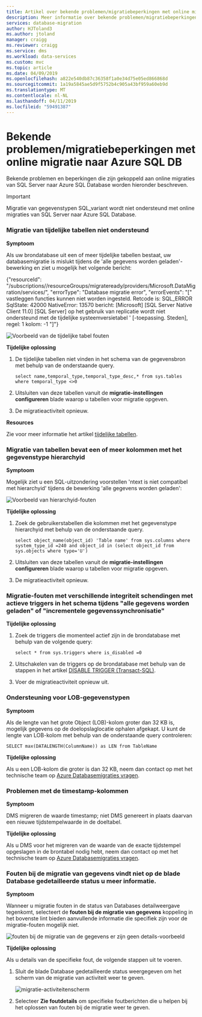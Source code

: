 ```yaml
---
title: Artikel over bekende problemen/migratiebeperkingen met online migratie naar Azure SQL Database | Microsoft Docs
description: Meer informatie over bekende problemen/migratiebeperkingen met online migratie naar Azure SQL Database.
services: database-migration
author: HJToland3
ms.author: jtoland
manager: craigg
ms.reviewer: craigg
ms.service: dms
ms.workload: data-services
ms.custom: mvc
ms.topic: article
ms.date: 04/09/2019
ms.openlocfilehash: a822e540db87c36358f1a0e34d75e05ed866868d
ms.sourcegitcommit: 1a19a5845ae5d9f5752b4c905a43bf959a60eb9d
ms.translationtype: MT
ms.contentlocale: nl-NL
ms.lasthandoff: 04/11/2019
ms.locfileid: "59491387"
---
```

# <a name="known-issuesmigration-limitations-with-online-migrations-to-azure-sql-db"></a>Bekende problemen/migratiebeperkingen met online migratie naar Azure SQL DB

Bekende problemen en beperkingen die zijn gekoppeld aan online migraties van SQL Server naar Azure SQL Database worden hieronder beschreven.

> [!IMPORTANT]
> Migratie van gegevenstypen SQL_variant wordt niet ondersteund met online migraties van SQL Server naar Azure SQL Database.

### <a name="migration-of-temporal-tables-not-supported"></a>Migratie van tijdelijke tabellen niet ondersteund

**Symptoom**

Als uw brondatabase uit een of meer tijdelijke tabellen bestaat, uw databasemigratie is mislukt tijdens de 'alle gegevens worden geladen'-bewerking en ziet u mogelijk het volgende bericht:

{"resourceId": "/subscriptions/<subscription id>/resourceGroups/migrateready/providers/Microsoft.DataMigration/services/<DMS Service name>", "errorType": "Database migratie error", "errorEvents": "[" vastleggen functies kunnen niet worden ingesteld. Retcode is: SQL_ERROR SqlState: 42000 NativeError: 13570 bericht: [Microsoft] [SQL Server Native Client 11.0] [SQL Server] op het gebruik van replicatie wordt niet ondersteund met de tijdelijke systeemversietabel ' [-toepassing. Steden], regel: 1 kolom: -1 "]"}
 
 ![Voorbeeld van de tijdelijke tabel fouten](media/known-issues-azure-sql-online/dms-temporal-tables-errors.png)

**Tijdelijke oplossing**

1. De tijdelijke tabellen niet vinden in het schema van de gegevensbron met behulp van de onderstaande query.
     ``` 
     select name,temporal_type,temporal_type_desc,* from sys.tables where temporal_type <>0
     ```
2. Uitsluiten van deze tabellen vanuit de **migratie-instellingen configureren** blade waarop u tabellen voor migratie opgeven.

3. De migratieactiviteit opnieuw.

**Resources**

Zie voor meer informatie het artikel [tijdelijke tabellen](https://docs.microsoft.com/sql/relational-databases/tables/temporal-tables?view=sql-server-2017).
 
### <a name="migration-of-tables-includes-one-or-more-columns-with-the-hierarchyid-data-type"></a>Migratie van tabellen bevat een of meer kolommen met het gegevenstype hierarchyid

**Symptoom**

Mogelijk ziet u een SQL-uitzondering voorstellen 'ntext is niet compatibel met hierarchyid' tijdens de bewerking 'alle gegevens worden geladen':
     
![Voorbeeld van hierarchyid-fouten](media/known-issues-azure-sql-online/dms-hierarchyid-errors.png)

**Tijdelijke oplossing**

1. Zoek de gebruikerstabellen die kolommen met het gegevenstype hierarchyid met behulp van de onderstaande query.

      ``` 
      select object_name(object_id) 'Table name' from sys.columns where system_type_id =240 and object_id in (select object_id from sys.objects where type='U')
      ``` 

2. Uitsluiten van deze tabellen vanuit de **migratie-instellingen configureren** blade waarop u tabellen voor migratie opgeven.

3. De migratieactiviteit opnieuw.

### <a name="migration-failures-with-various-integrity-violations-with-active-triggers-in-the-schema-during-full-data-load-or-incremental-data-sync"></a>Migratie-fouten met verschillende integriteit schendingen met actieve triggers in het schema tijdens "alle gegevens worden geladen" of "incrementele gegevenssynchronisatie"

**Tijdelijke oplossing**

1. Zoek de triggers die momenteel actief zijn in de brondatabase met behulp van de volgende query:

     ```
     select * from sys.triggers where is_disabled =0
     ```

2. Uitschakelen van de triggers op de brondatabase met behulp van de stappen in het artikel [DISABLE TRIGGER (Transact-SQL)](https://docs.microsoft.com/sql/t-sql/statements/disable-trigger-transact-sql?view=sql-server-2017).

3. Voer de migratieactiviteit opnieuw uit.

### <a name="support-for-lob-data-types"></a>Ondersteuning voor LOB-gegevenstypen

**Symptoom**

Als de lengte van het grote Object (LOB)-kolom groter dan 32 KB is, mogelijk gegevens op de doelopslaglocatie ophalen afgekapt. U kunt de lengte van LOB-kolom met behulp van de onderstaande query controleren: 

``` 
SELECT max(DATALENGTH(ColumnName)) as LEN from TableName
```

**Tijdelijke oplossing**

Als u een LOB-kolom die groter is dan 32 KB, neem dan contact op met het technische team op [Azure Databasemigraties vragen](mailto:AskAzureDatabaseMigrations@service.microsoft.com).

### <a name="issues-with-timestamp-columns"></a>Problemen met de timestamp-kolommen

**Symptoom**

DMS migreren de waarde timestamp; niet DMS genereert in plaats daarvan een nieuwe tijdstempelwaarde in de doeltabel.

**Tijdelijke oplossing**

Als u DMS voor het migreren van de waarde van de exacte tijdstempel opgeslagen in de brontabel nodig hebt, neem dan contact op met het technische team op [Azure Databasemigraties vragen](mailto:AskAzureDatabaseMigrations@service.microsoft.com).

### <a name="data-migration-errors-dont-provide-additional-details-on-the-database-detailed-status-blade"></a>Fouten bij de migratie van gegevens vindt niet op de blade Database gedetailleerde status u meer informatie.

**Symptoom**

Wanneer u migratie fouten in de status van Databases detailweergave tegenkomt, selecteert de **fouten bij de migratie van gegevens** koppeling in het bovenste lint bieden aanvullende informatie die specifiek zijn voor de migratie-fouten mogelijk niet.

![fouten bij de migratie van de gegevens er zijn geen details-voorbeeld](media/known-issues-azure-sql-online/dms-data-migration-errors-no-details.png)

**Tijdelijke oplossing**

Als u details van de specifieke fout, de volgende stappen uit te voeren.

1. Sluit de blade Database gedetailleerde status weergegeven om het scherm van de migratie van activiteit weer te geven.

     ![migratie-activiteitenscherm](media/known-issues-azure-sql-online/dms-migration-activity-screen.png)

2. Selecteer **Zie foutdetails** om specifieke foutberichten die u helpen bij het oplossen van fouten bij de migratie weer te geven.
